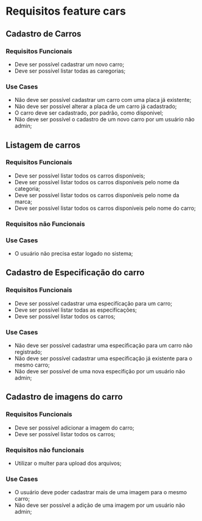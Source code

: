 # Requisitos feature cars

## Cadastro de Carros

### Requisitos Funcionais
- Deve ser possível cadastrar um novo carro;
- Deve ser possível listar todas as caregorias;

### Use Cases
- Não deve ser possível cadastrar um carro com uma placa já existente;
- Não deve ser possível alterar a placa de um carro já cadastrado;
- O carro deve ser cadastrado, por padrão, como dísponivel;
- Não deve ser possível o cadastro de um novo carro por um usuário não admin;

## Listagem de carros

### Requisitos Funcionais
- Deve ser possível listar todos os carros disponíveis;
- Deve ser possível listar todos os carros disponíveis pelo nome da categoria;
- Deve ser possível listar todos os carros disponíveis pelo nome da marca;
- Deve ser possível listar todos os carros disponíveis pelo nome do carro;

### Requisitos não Funcionais

### Use Cases
- O usuário não precisa estar logado no sistema;

## Cadastro de Especificação do carro

### Requisitos Funcionais
- Deve ser possível cadastrar uma especifícação para um carro;
- Deve ser possível listar todas as especifícações;
- Deve ser possível listar todos os carros;

### Use Cases
- Não deve ser possível cadastrar uma especificação para um carro não registrado;
- Não deve ser possível cadastrar uma especificação já existente para o mesmo carro;
- Não deve ser possível de uma nova especifição por um usuário não admin;

## Cadastro de imagens do carro

### Requisitos Funcionais
- Deve ser possível adicionar a imagem do carro;
- Deve ser possível listar todos os carros;

### Requisitos não funcionais
- Utilizar o multer para upload dos arquivos;

### Use Cases
- O usuário deve poder cadastrar mais de uma imagem para o mesmo carro;
- Não deve ser possível a adição de uma imagem por um usuário não admin;
